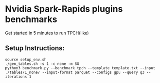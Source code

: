 # Nvidia Spark-Rapids plugins benchmarks
Get started in 5 minutes to run TPCH(like)

## Setup Instructions:

```
source setup_env.sh
./gen_tables.sh -s 1 -c none -m 8G
python3 benchmark.py --benchmark tpch --template template.txt --input ./tables/1_none/ --input-format parquet --configs gpu --query q3 --iterations 1
```
